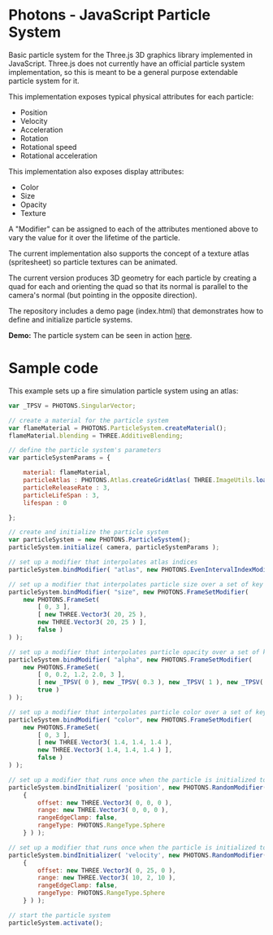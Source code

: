 # Photons - JavaScript Particle System

Basic particle system for the Three.js 3D graphics library implemented in JavaScript. Three.js does not currently have an official particle system implementation, so this is meant to be a general purpose extendable particle system for it.

This implementation exposes typical physical attributes for each particle: 

  - Position
  - Velocity
  - Acceleration
  - Rotation
  - Rotational speed
  - Rotational acceleration
        
This implementation also exposes display attributes:

  - Color
  - Size
  - Opacity 
  - Texture

A "Modifier" can be assigned to each of the attributes mentioned above to vary the value for it over the lifetime of the particle.

The current implementation also supports the concept of a texture atlas (spritesheet) so particle textures can be animated.

The current version produces 3D geometry for each particle by creating a quad for each and orienting the quad so that its normal is parallel to the camera's normal (but pointing in the opposite direction).

The repository includes a demo page (index.html) that demonstrates how to define and initialize particle systems.

**Demo:** The particle system can be seen in action [here](http://projects.markkellogg.org/threejs/demoParticleSystem.php).

# Sample code

This example sets up a fire simulation particle system using an atlas:

```javascript
var _TPSV = PHOTONS.SingularVector;

// create a material for the particle system
var flameMaterial = PHOTONS.ParticleSystem.createMaterial();
flameMaterial.blending = THREE.AdditiveBlending;

// define the particle system's parameters
var particleSystemParams = {

	material: flameMaterial,
	particleAtlas : PHOTONS.Atlas.createGridAtlas( THREE.ImageUtils.loadTexture( 'textures/campfire/fireloop3.jpg' ), 0.0, 1.0, 1.0, 0.0, 8.0, 8.0, false, true ),
	particleReleaseRate : 3,
	particleLifeSpan : 3,
	lifespan : 0

};

// create and initialize the particle system
var particleSystem = new PHOTONS.ParticleSystem();
particleSystem.initialize( camera, particleSystemParams );

// set up a modifier that interpolates atlas indices
particleSystem.bindModifier( "atlas", new PHOTONS.EvenIntervalIndexModifier ( 64 ) );

// set up a modifier that interpolates particle size over a set of key frames
particleSystem.bindModifier( "size", new PHOTONS.FrameSetModifier(
	new PHOTONS.FrameSet(
		[ 0, 3 ],
		[ new THREE.Vector3( 20, 25 ),
		new THREE.Vector3( 20, 25 ) ],
		false )
) );

// set up a modifier that interpolates particle opacity over a set of key frames
particleSystem.bindModifier( "alpha", new PHOTONS.FrameSetModifier(
	new PHOTONS.FrameSet(
		[ 0, 0.2, 1.2, 2.0, 3 ],
		[ new _TPSV( 0 ), new _TPSV( 0.3 ), new _TPSV( 1 ), new _TPSV( 1 ), new _TPSV( 0 ) ],
		true )
) );

// set up a modifier that interpolates particle color over a set of key frames
particleSystem.bindModifier( "color", new PHOTONS.FrameSetModifier(
	new PHOTONS.FrameSet(
		[ 0, 3 ],
		[ new THREE.Vector3( 1.4, 1.4, 1.4 ),
		new THREE.Vector3( 1.4, 1.4, 1.4 ) ],
		false )
) );

// set up a modifier that runs once when the particle is initialized to randomize the initial position
particleSystem.bindInitializer( 'position', new PHOTONS.RandomModifier(
	{
		offset: new THREE.Vector3( 0, 0, 0 ),
		range: new THREE.Vector3( 0, 0, 0 ),
		rangeEdgeClamp: false,
		rangeType: PHOTONS.RangeType.Sphere
	} ) );

// set up a modifier that runs once when the particle is initialized to randomize the initial velocity
particleSystem.bindInitializer( 'velocity', new PHOTONS.RandomModifier(
	{
		offset: new THREE.Vector3( 0, 25, 0 ),
		range: new THREE.Vector3( 10, 2, 10 ),
		rangeEdgeClamp: false,
		rangeType: PHOTONS.RangeType.Sphere
	} ) );

// start the particle system
particleSystem.activate();
```
